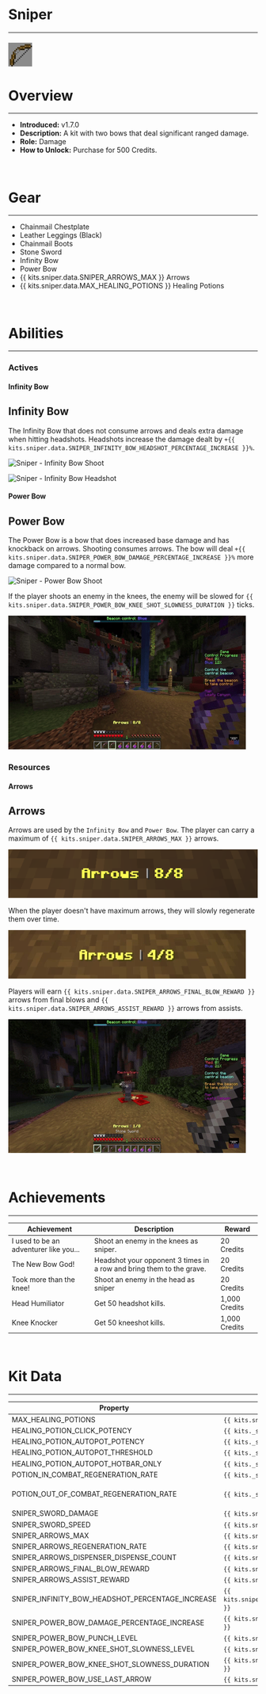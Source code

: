 # Sniper

---

#### ![sniper-icon](../assets/icons/sniper-icon.jpg)

# Overview

---

- **Introduced:** v1.7.0
- **Description:** A kit with two bows that deal significant ranged damage.
- **Role:** Damage
- **How to Unlock:** Purchase for 500 Credits.

<br />

# Gear

---

- Chainmail Chestplate
- Leather Leggings (Black)
- Chainmail Boots
- Stone Sword
- Infinity Bow
- Power Bow
- {{ kits.sniper.data.SNIPER_ARROWS_MAX }} Arrows
- {{ kits.sniper.data.MAX_HEALING_POTIONS }} Healing Potions

<br />

# Abilities

---

### Actives

<!-- tabs:start -->

#### **Infinity Bow**

## Infinity Bow

The Infinity Bow that does not consume arrows and deals extra damage when hitting headshots. Headshots increase the damage dealt by `+{{ kits.sniper.data.SNIPER_INFINITY_BOW_HEADSHOT_PERCENTAGE_INCREASE }}%`.

![Sniper - Infinity Bow Shoot](../assets/kits/sniper/Sniper%20-%20Infinity%20Bow%20Shoot.gif)

![Sniper - Infinity Bow Headshot](../assets/kits/sniper/Sniper%20-%20Infinity%20Bow%20Headshot.gif)

#### **Power Bow**

## Power Bow

The Power Bow is a bow that does increased base damage and has knockback on arrows. Shooting consumes arrows. The bow will deal `+{{ kits.sniper.data.SNIPER_POWER_BOW_DAMAGE_PERCENTAGE_INCREASE }}%` more damage compared to a normal bow.

![Sniper - Power Bow Shoot](../assets/kits/sniper/Sniper%20-%20Power%20Bow%20Shoot.gif)

If the player shoots an enemy in the knees, the enemy will be slowed for `{{ kits.sniper.data.SNIPER_POWER_BOW_KNEE_SHOT_SLOWNESS_DURATION }}` ticks.

![Sniper - Power Bow Kneeshot](../assets/kits/sniper/Sniper%20-%20Power%20Bow%20Kneeshot.gif)

<!-- tabs:end -->

### Resources

<!-- tabs:start -->

#### **Arrows**

## Arrows

Arrows are used by the `Infinity Bow` and `Power Bow`. The player can carry a maximum of `{{ kits.sniper.data.SNIPER_ARROWS_MAX }}` arrows.

![Sniper - Arrows](../assets/kits/sniper/Sniper%20-%20Arrows.png)

When the player doesn't have maximum arrows, they will slowly regenerate them over time.

![Sniper - Arrows Regenerate](../assets/kits/sniper/Sniper%20-%20Arrows%20Regenerate.gif)

Players will earn `{{ kits.sniper.data.SNIPER_ARROWS_FINAL_BLOW_REWARD }}` arrows from final blows and `{{ kits.sniper.data.SNIPER_ARROWS_ASSIST_REWARD }}` arrows from assists.

![Sniper - Arrows Final Blow](../assets/kits/sniper/Sniper%20-%20Arrows%20Final%20Blow.gif)

<!-- tabs:end -->
<br />

# Achievements

---

<!-- prettier-ignore -->
| Achievement | Description | Reward |
| ----------- | ----------- | ------ |
| I used to be an adventurer like you... | Shoot an enemy in the knees as sniper. | 20 Credits |
| The New Bow God! | Headshot your opponent 3 times in a row and bring them to the grave. | 20 Credits |
| Took more than the knee! | Shoot an enemy in the head as sniper | 20 Credits |
| Head Humiliator | Get 50 headshot kills. | 1,000 Credits |
| Knee Knocker | Get 50 kneeshot kills. | 1,000 Credits |

<br />

# Kit Data

---

<!-- prettier-ignore -->
| Property | Value | Description |
|----------|-------|-------------|
| MAX_HEALING_POTIONS | `{{ kits.sniper.data.MAX_HEALING_POTIONS }}` | {{ kitDataSharedDescriptions.MAX_HEALING_POTIONS }} |
| HEALING_POTION_CLICK_POTENCY | `{{ kits._shared.data.HEALING_POTION_CLICK_POTENCY }}` | {{ kitDataSharedDescriptions.HEALING_POTION_CLICK_POTENCY }} |
| HEALING_POTION_AUTOPOT_POTENCY | `{{ kits._shared.data.HEALING_POTION_AUTOPOT_POTENCY }}` | {{ kitDataSharedDescriptions.HEALING_POTION_AUTOPOT_POTENCY }} |
| HEALING_POTION_AUTOPOT_THRESHOLD | `{{ kits._shared.data.HEALING_POTION_AUTOPOT_THRESHOLD }}` | {{ kitDataSharedDescriptions.HEALING_POTION_AUTOPOT_THRESHOLD }} |
| HEALING_POTION_AUTOPOT_HOTBAR_ONLY | `{{ kits._shared.data.HEALING_POTION_AUTOPOT_HOTBAR_ONLY }}` | {{ kitDataSharedDescriptions.HEALING_POTION_AUTOPOT_HOTBAR_ONLY }} |
| POTION_IN_COMBAT_REGENERATION_RATE | `{{ kits._shared.data.POTION_IN_COMBAT_REGENERATION_RATE }}` | {{ kitDataSharedDescriptions.POTION_IN_COMBAT_REGENERATION_RATE }} |
| POTION_OUT_OF_COMBAT_REGENERATION_RATE | `{{ kits._shared.data.POTION_OUT_OF_COMBAT_REGENERATION_RATE }}` | {{ kitDataSharedDescriptions.POTION_OUT_OF_COMBAT_REGENERATION_RATE }} |
| SNIPER_SWORD_DAMAGE | `{{ kits.sniper.data.SNIPER_SWORD_DAMAGE }}` | The base damage of the sword. |
| SNIPER_SWORD_SPEED | `{{ kits.sniper.data.SNIPER_SWORD_SPEED }}` | The base speed of the sword. |
| SNIPER_ARROWS_MAX | `{{ kits.sniper.data.SNIPER_ARROWS_MAX }}` | The maximum number of arrows the player can carry. |
| SNIPER_ARROWS_REGENERATION_RATE | `{{ kits.sniper.data.SNIPER_ARROWS_REGENERATION_RATE }}` | The rate, in ticks, to regenerate 1 arrow. |
| SNIPER_ARROWS_DISPENSER_DISPENSE_COUNT | `{{ kits.sniper.data.SNIPER_ARROWS_DISPENSER_DISPENSE_COUNT }}` | The amount of arrows that engineer dispensers dispense. |
| SNIPER_ARROWS_FINAL_BLOW_REWARD | `{{ kits.sniper.data.SNIPER_ARROWS_FINAL_BLOW_REWARD }}` | The amount of arrows received after earning a final blow. |
| SNIPER_ARROWS_ASSIST_REWARD | `{{ kits.sniper.data.SNIPER_ARROWS_ASSIST_REWARD }}` | The amount of arrows received after earning an assist. |
| SNIPER_INFINITY_BOW_HEADSHOT_PERCENTAGE_INCREASE | `{{ kits.sniper.data.SNIPER_INFINITY_BOW_HEADSHOT_PERCENTAGE_INCREASE }}` | The damage percentage increase when hitting headshots with the Infinity Bow. |
| SNIPER_POWER_BOW_DAMAGE_PERCENTAGE_INCREASE | `{{ kits.sniper.data.SNIPER_POWER_BOW_DAMAGE_PERCENTAGE_INCREASE }}` | The damage percentage increase when hitting shots with the Power Bow. |
| SNIPER_POWER_BOW_PUNCH_LEVEL | `{{ kits.sniper.data.SNIPER_POWER_BOW_PUNCH_LEVEL }}` | The punch level of the Power Bow. |
| SNIPER_POWER_BOW_KNEE_SHOT_SLOWNESS_LEVEL | `{{ kits.sniper.data.SNIPER_POWER_BOW_KNEE_SHOT_SLOWNESS_LEVEL }}` | The level of the kneeshot slowness effect. |
| SNIPER_POWER_BOW_KNEE_SHOT_SLOWNESS_DURATION | `{{ kits.sniper.data.SNIPER_POWER_BOW_KNEE_SHOT_SLOWNESS_DURATION }}` | The duration, in ticks, of the kneeshot slowness effect. |
| SNIPER_POWER_BOW_USE_LAST_ARROW | `{{ kits.sniper.data.SNIPER_POWER_BOW_USE_LAST_ARROW }}` | If the Power Bow should let the user use the last arrow. |
